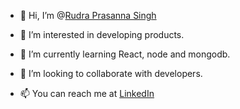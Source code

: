 - 👋 Hi, I’m @<label class="badge-base LI-profile-badge" data-locale="en_US" data-size="medium" data-theme="dark" data-type="VERTICAL" data-vanity="rudra-prasanna-singh" data-version="v1"><a class="badge-base__link LI-simple-link" href="https://in.linkedin.com/in/rudra-prasanna-singh?trk=profile-badge">Rudra Prasanna Singh</a></label>
              
- 👀 I’m interested in developing products.
- 🌱 I’m currently learning React, node and mongodb.
- 💞️ I’m looking to collaborate with developers.
- 📫 You can reach me at <a href="https://www.linkedin.com/in/rudra-prasanna-singh/">LinkedIn</a>

              

<!---
RudraPrasannaSingh/RudraPrasannaSingh is a ✨ special ✨ repository because its `README.md` (this file) appears on your GitHub profile.
You can click the Preview link to take a look at your changes.
--->
